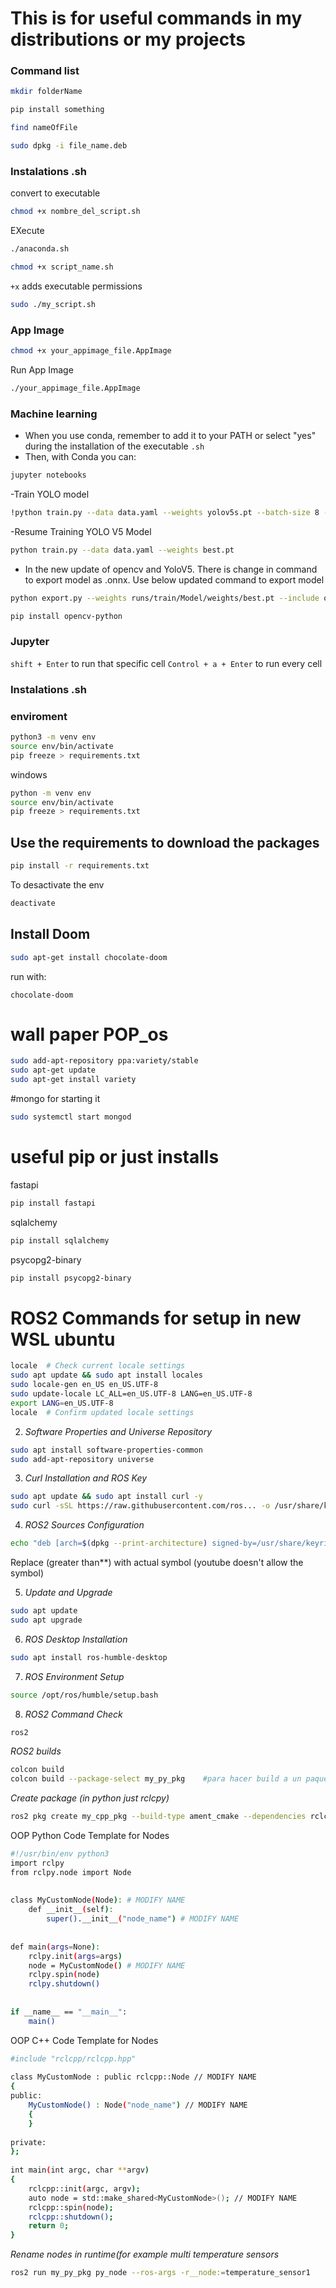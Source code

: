 # This is for useful commands in my distributions or my projects

### Command list

```bash
mkdir folderName
```
```bash 
pip install something
```
```bash 
find nameOfFile
```
```bash 
sudo dpkg -i file_name.deb
```

### Instalations .sh

convert to executable 
```bash 
chmod +x nombre_del_script.sh
```

EXecute
```bash
./anaconda.sh
```

```bash 
chmod +x script_name.sh
```
`+x` adds executable permissions
```bash
sudo ./my_script.sh 
```
### App Image
```bash 
chmod +x your_appimage_file.AppImage
```
Run App Image
```bash
./your_appimage_file.AppImage
```
### Machine learning
- When you use conda, remember to add it to your PATH or select "yes" during the installation of the executable `.sh`
- Then, with Conda you can:
```bash
jupyter notebooks
```
-Train YOLO model
```bash
!python train.py --data data.yaml --weights yolov5s.pt --batch-size 8 --name Model --img 640 --epochs 150
```
-Resume Training YOLO V5 Model
```bash
python train.py --data data.yaml --weights best.pt
```
- In the new update of opencv and YoloV5. There is change in command  to export model as .onnx. Use below updated command to export model
```bash
python export.py --weights runs/train/Model/weights/best.pt --include onnx --simplify --opset 12
```
```bash
pip install opencv-python
```

### Jupyter
`shift + Enter` to run that specific cell
`Control + a + Enter` to run every cell

### Instalations .sh

### enviroment 
```bash 
python3 -m venv env
source env/bin/activate
pip freeze > requirements.txt
```
windows
```bash
python -m venv env
source env/bin/activate
pip freeze > requirements.txt
```
## Use the requirements to download the packages
```bash
pip install -r requirements.txt 
```
To desactivate the env 
```bash
deactivate
```

## Install Doom
```bash
sudo apt-get install chocolate-doom
```
run with:
```bas
chocolate-doom
```

# wall paper POP_os
```bash
sudo add-apt-repository ppa:variety/stable
sudo apt-get update
sudo apt-get install variety
```

#mongo for starting it 
```bash
sudo systemctl start mongod
```

# useful pip or just installs
fastapi
```bash
pip install fastapi
```
sqlalchemy
```bash
pip install sqlalchemy
```
psycopg2-binary
```bash
pip install psycopg2-binary
```

# ROS2 Commands for setup in new WSL ubuntu
```bash
locale  # Check current locale settings
sudo apt update && sudo apt install locales
sudo locale-gen en_US en_US.UTF-8
sudo update-locale LC_ALL=en_US.UTF-8 LANG=en_US.UTF-8
export LANG=en_US.UTF-8
locale  # Confirm updated locale settings
```

2. *Software Properties and Universe Repository*
```bash
sudo apt install software-properties-common
sudo add-apt-repository universe
```

3. *Curl Installation and ROS Key*
```bash
sudo apt update && sudo apt install curl -y
sudo curl -sSL https://raw.githubusercontent.com/ros... -o /usr/share/keyrings/ros-archive-keyring.gpg
```

4. *ROS2 Sources Configuration*
```bash
echo "deb [arch=$(dpkg --print-architecture) signed-by=/usr/share/keyrings/ros-archive-keyring.gpg] http://packages.ros.org/ros2/ubuntu $(. /etc/os-release && echo $UBUNTU_CODENAME) main" | sudo tee /etc/apt/sources.list.d/ros2.list (greater than**) /dev/null
```
Replace (greater than**) with actual symbol (youtube doesn't allow the symbol) 

5. *Update and Upgrade*
```bash
sudo apt update
sudo apt upgrade
```

6. *ROS Desktop Installation*
```bash
sudo apt install ros-humble-desktop
```

7. *ROS Environment Setup*
```bash
source /opt/ros/humble/setup.bash
```

8. *ROS2 Command Check*
```bash
ros2 
```

*ROS2 builds*
```bash
colcon build
colcon build --package-select my_py_pkg    #para hacer build a un paquete específico
```

*Create package (in python just rclcpy)*
```bash
ros2 pkg create my_cpp_pkg --build-type ament_cmake --dependencies rclcpp
```
OOP Python Code Template for Nodes
```bash
#!/usr/bin/env python3
import rclpy
from rclpy.node import Node
 
 
class MyCustomNode(Node): # MODIFY NAME
    def __init__(self):
        super().__init__("node_name") # MODIFY NAME
 
 
def main(args=None):
    rclpy.init(args=args)
    node = MyCustomNode() # MODIFY NAME
    rclpy.spin(node)
    rclpy.shutdown()
 
 
if __name__ == "__main__":
    main()
```
OOP C++ Code Template for Nodes
```bash
#include "rclcpp/rclcpp.hpp"
 
class MyCustomNode : public rclcpp::Node // MODIFY NAME
{
public:
    MyCustomNode() : Node("node_name") // MODIFY NAME
    {
    }
 
private:
};
 
int main(int argc, char **argv)
{
    rclcpp::init(argc, argv);
    auto node = std::make_shared<MyCustomNode>(); // MODIFY NAME
    rclcpp::spin(node);
    rclcpp::shutdown();
    return 0;
}
```

*Rename nodes in runtime(for example multi temperature sensors*
```bash
ros2 run my_py_pkg py_node --ros-args -r__node:=temperature_sensor1
```
